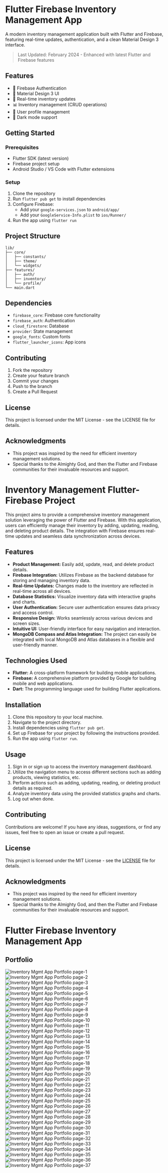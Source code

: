 # Flutter Firebase Inventory Management App

A modern inventory management application built with Flutter and Firebase, featuring real-time updates, authentication, and a clean Material Design 3 interface.

> Last Updated: February 2024 - Enhanced with latest Flutter and Firebase features

## Features

- 🔐 Firebase Authentication
- 📱 Material Design 3 UI
- 🔄 Real-time inventory updates
- 📊 Inventory management (CRUD operations)
- 👤 User profile management
- 🌙 Dark mode support

## Getting Started

### Prerequisites

- Flutter SDK (latest version)
- Firebase project setup
- Android Studio / VS Code with Flutter extensions

### Setup

1. Clone the repository
2. Run `flutter pub get` to install dependencies
3. Configure Firebase:
   - Add your `google-services.json` to `android/app/`
   - Add your `GoogleService-Info.plist` to `ios/Runner/`
4. Run the app using `flutter run`

## Project Structure

```
lib/
├── core/
│   ├── constants/
│   ├── theme/
│   └── widgets/
├── features/
│   ├── auth/
│   ├── inventory/
│   └── profile/
└── main.dart
```

## Dependencies

- `firebase_core`: Firebase core functionality
- `firebase_auth`: Authentication
- `cloud_firestore`: Database
- `provider`: State management
- `google_fonts`: Custom fonts
- `flutter_launcher_icons`: App icons

## Contributing

1. Fork the repository
2. Create your feature branch
3. Commit your changes
4. Push to the branch
5. Create a Pull Request

## License

This project is licensed under the MIT License - see the LICENSE file for details.

## Acknowledgments

- This project was inspired by the need for efficient inventory management solutions.
- Special thanks to the Almighty God, and then the Flutter and Firebase communities for their invaluable resources and support.

# Inventory Management Flutter-Firebase Project

This project aims to provide a comprehensive inventory management solution leveraging the power of Flutter and Firebase. With this application, users can efficiently manage their inventory by adding, updating, reading, and deleting product details. The integration with Firebase ensures real-time updates and seamless data synchronization across devices.

## Features

- **Product Management:** Easily add, update, read, and delete product details.
- **Firebase Integration:** Utilizes Firebase as the backend database for storing and managing inventory data.
- **Real-time Updates:** Changes made to the inventory are reflected in real-time across all devices.
- **Database Statistics:** Visualize inventory data with interactive graphs and charts.
- **User Authentication:** Secure user authentication ensures data privacy and access control.
- **Responsive Design:** Works seamlessly across various devices and screen sizes.
- **Intuitive UI:** User-friendly interface for easy navigation and interaction.
- **MongoDB Compass and Atlas Integration:** The project can easily be integrated with local MongoDB and Atlas databases in a flexible and user-friendly manner.

## Technologies Used

- **Flutter:** A cross-platform framework for building mobile applications.
- **Firebase:** A comprehensive platform provided by Google for building mobile and web applications.
- **Dart:** The programming language used for building Flutter applications.

## Installation

1. Clone this repository to your local machine.
2. Navigate to the project directory.
3. Install dependencies using `flutter pub get`.
4. Set up Firebase for your project by following the instructions provided.
5. Run the app using `flutter run`.

## Usage

1. Sign in or sign up to access the inventory management dashboard.
2. Utilize the navigation menu to access different sections such as adding products, viewing statistics, etc.
3. Perform actions such as adding, updating, reading, or deleting product details as required.
4. Analyze inventory data using the provided statistics graphs and charts.
5. Log out when done.

## Contributing

Contributions are welcome! If you have any ideas, suggestions, or find any issues, feel free to open an issue or create a pull request.

## License

This project is licensed under the MIT License - see the [LICENSE](LICENSE) file for details.

## Acknowledgments

- This project was inspired by the need for efficient inventory management solutions.
- Special thanks to the Almighty God, and then the Flutter and Firebase communities for their invaluable resources and support.

# Flutter Firebase Inventory Management App

## Portfolio

![Inventory Mgmt App Portfolio page-1](https://github.com/Wubshet-Asbegiorggis/Flutter-Firebase-Inventory-Management-App/raw/master/Inventory%20Mgmt%20App%20Portfolio%20page-1.jpg)
![Inventory Mgmt App Portfolio page-2](https://github.com/Wubshet-Asbegiorggis/Flutter-Firebase-Inventory-Management-App/raw/master/Inventory%20Mgmt%20App%20Portfolio%20page-2.jpg)
![Inventory Mgmt App Portfolio page-3](https://github.com/Wubshet-Asbegiorggis/Flutter-Firebase-Inventory-Management-App/raw/master/Inventory%20Mgmt%20App%20Portfolio%20page-3.jpg)
![Inventory Mgmt App Portfolio page-4](https://github.com/Wubshet-Asbegiorggis/Flutter-Firebase-Inventory-Management-App/raw/master/Inventory%20Mgmt%20App%20Portfolio%20page-4.jpg)
![Inventory Mgmt App Portfolio page-5](https://github.com/Wubshet-Asbegiorggis/Flutter-Firebase-Inventory-Management-App/raw/master/Inventory%20Mgmt%20App%20Portfolio%20page-5.jpg)
![Inventory Mgmt App Portfolio page-6](https://github.com/Wubshet-Asbegiorggis/Flutter-Firebase-Inventory-Management-App/raw/master/Inventory%20Mgmt%20App%20Portfolio%20page-6.jpg)
![Inventory Mgmt App Portfolio page-7](https://github.com/Wubshet-Asbegiorggis/Flutter-Firebase-Inventory-Management-App/raw/master/Inventory%20Mgmt%20App%20Portfolio%20page-7.jpg)
![Inventory Mgmt App Portfolio page-8](https://github.com/Wubshet-Asbegiorggis/Flutter-Firebase-Inventory-Management-App/raw/master/Inventory%20Mgmt%20App%20Portfolio%20page-8.jpg)
![Inventory Mgmt App Portfolio page-9](https://github.com/Wubshet-Asbegiorggis/Flutter-Firebase-Inventory-Management-App/raw/master/Inventory%20Mgmt%20App%20Portfolio%20page-9.jpg)
![Inventory Mgmt App Portfolio page-10](https://github.com/Wubshet-Asbegiorggis/Flutter-Firebase-Inventory-Management-App/raw/master/Inventory%20Mgmt%20App%20Portfolio%20page-10.jpg)
![Inventory Mgmt App Portfolio page-11](https://github.com/Wubshet-Asbegiorggis/Flutter-Firebase-Inventory-Management-App/raw/master/Inventory%20Mgmt%20App%20Portfolio%20page-11.jpg)
![Inventory Mgmt App Portfolio page-12](https://github.com/Wubshet-Asbegiorggis/Flutter-Firebase-Inventory-Management-App/raw/master/Inventory%20Mgmt%20App%20Portfolio%20page-12.jpg)
![Inventory Mgmt App Portfolio page-13](https://github.com/Wubshet-Asbegiorggis/Flutter-Firebase-Inventory-Management-App/raw/master/Inventory%20Mgmt%20App%20Portfolio%20page-13.jpg)
![Inventory Mgmt App Portfolio page-14](https://github.com/Wubshet-Asbegiorggis/Flutter-Firebase-Inventory-Management-App/raw/master/Inventory%20Mgmt%20App%20Portfolio%20page-14.jpg)
![Inventory Mgmt App Portfolio page-15](https://github.com/Wubshet-Asbegiorggis/Flutter-Firebase-Inventory-Management-App/raw/master/Inventory%20Mgmt%20App%20Portfolio%20page-15.jpg)
![Inventory Mgmt App Portfolio page-16](https://github.com/Wubshet-Asbegiorggis/Flutter-Firebase-Inventory-Management-App/raw/master/Inventory%20Mgmt%20App%20Portfolio%20page-16.jpg)
![Inventory Mgmt App Portfolio page-17](https://github.com/Wubshet-Asbegiorggis/Flutter-Firebase-Inventory-Management-App/raw/master/Inventory%20Mgmt%20App%20Portfolio%20page-17.jpg)
![Inventory Mgmt App Portfolio page-18](https://github.com/Wubshet-Asbegiorggis/Flutter-Firebase-Inventory-Management-App/raw/master/Inventory%20Mgmt%20App%20Portfolio%20page-18.jpg)
![Inventory Mgmt App Portfolio page-19](https://github.com/Wubshet-Asbegiorggis/Flutter-Firebase-Inventory-Management-App/raw/master/Inventory%20Mgmt%20App%20Portfolio%20page-19.jpg)
![Inventory Mgmt App Portfolio page-20](https://github.com/Wubshet-Asbegiorggis/Flutter-Firebase-Inventory-Management-App/raw/master/Inventory%20Mgmt%20App%20Portfolio%20page-20.jpg)
![Inventory Mgmt App Portfolio page-21](https://github.com/Wubshet-Asbegiorggis/Flutter-Firebase-Inventory-Management-App/raw/master/Inventory%20Mgmt%20App%20Portfolio%20page-21.jpg)
![Inventory Mgmt App Portfolio page-22](https://github.com/Wubshet-Asbegiorggis/Flutter-Firebase-Inventory-Management-App/raw/master/Inventory%20Mgmt%20App%20Portfolio%20page-22.jpg)
![Inventory Mgmt App Portfolio page-23](https://github.com/Wubshet-Asbegiorggis/Flutter-Firebase-Inventory-Management-App/raw/master/Inventory%20Mgmt%20App%20Portfolio%20page-23.jpg)
![Inventory Mgmt App Portfolio page-24](https://github.com/Wubshet-Asbegiorggis/Flutter-Firebase-Inventory-Management-App/raw/master/Inventory%20Mgmt%20App%20Portfolio%20page-24.jpg)
![Inventory Mgmt App Portfolio page-25](https://github.com/Wubshet-Asbegiorggis/Flutter-Firebase-Inventory-Management-App/raw/master/Inventory%20Mgmt%20App%20Portfolio%20page-25.jpg)
![Inventory Mgmt App Portfolio page-26](https://github.com/Wubshet-Asbegiorggis/Flutter-Firebase-Inventory-Management-App/raw/master/Inventory%20Mgmt%20App%20Portfolio%20page-26.jpg)
![Inventory Mgmt App Portfolio page-27](https://github.com/Wubshet-Asbegiorggis/Flutter-Firebase-Inventory-Management-App/raw/master/Inventory%20Mgmt%20App%20Portfolio%20page-27.jpg)
![Inventory Mgmt App Portfolio page-28](https://github.com/Wubshet-Asbegiorggis/Flutter-Firebase-Inventory-Management-App/raw/master/Inventory%20Mgmt%20App%20Portfolio%20page-28.jpg)
![Inventory Mgmt App Portfolio page-29](https://github.com/Wubshet-Asbegiorggis/Flutter-Firebase-Inventory-Management-App/raw/master/Inventory%20Mgmt%20App%20Portfolio%20page-29.jpg)
![Inventory Mgmt App Portfolio page-30](https://github.com/Wubshet-Asbegiorggis/Flutter-Firebase-Inventory-Management-App/raw/master/Inventory%20Mgmt%20App%20Portfolio%20page-30.jpg)
![Inventory Mgmt App Portfolio page-31](https://github.com/Wubshet-Asbegiorggis/Flutter-Firebase-Inventory-Management-App/raw/master/Inventory%20Mgmt%20App%20Portfolio%20page-31.jpg)
![Inventory Mgmt App Portfolio page-32](https://github.com/Wubshet-Asbegiorggis/Flutter-Firebase-Inventory-Management-App/raw/master/Inventory%20Mgmt%20App%20Portfolio%20page-32.jpg)
![Inventory Mgmt App Portfolio page-33](https://github.com/Wubshet-Asbegiorggis/Flutter-Firebase-Inventory-Management-App/raw/master/Inventory%20Mgmt%20App%20Portfolio%20page-33.jpg)
![Inventory Mgmt App Portfolio page-34](https://github.com/Wubshet-Asbegiorggis/Flutter-Firebase-Inventory-Management-App/raw/master/Inventory%20Mgmt%20App%20Portfolio%20page-34.jpg)
![Inventory Mgmt App Portfolio page-35](https://github.com/Wubshet-Asbegiorggis/Flutter-Firebase-Inventory-Management-App/raw/master/Inventory%20Mgmt%20App%20Portfolio%20page-35.jpg)
![Inventory Mgmt App Portfolio page-36](https://github.com/Wubshet-Asbegiorggis/Flutter-Firebase-Inventory-Management-App/raw/master/Inventory%20Mgmt%20App%20Portfolio%20page-36.jpg)
![Inventory Mgmt App Portfolio page-37](https://github.com/Wubshet-Asbegiorggis/Flutter-Firebase-Inventory-Management-App/raw/master/Inventory%20Mgmt%20App%20Portfolio%20page-37.jpg)

